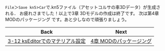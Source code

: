 `File`＞`Save kn5`>`Car`で.kn5ファイル（アセットコルサの車3Dデータ）が生成される．
お疲れさまでした！以上で3章 3Dモデルの作成は終了です。
次は第4章 MODのパッケージング です。あと少しなので頑張りましょう。

| Back | Next |
|:---:|:---:|
| [3-12 ksEditorでのマテリアル設定](https://github.com/JSAE-ARCHIVES/MOD-Tutorial/blob/main/3%E7%AB%A0%203D%E3%83%A2%E3%83%87%E3%83%AB%E3%81%AE%E4%BD%9C%E6%88%90/3-12%20ksEditor%E3%81%A7%E3%81%AE%E3%83%9E%E3%83%86%E3%83%AA%E3%82%A2%E3%83%AB%E8%A8%AD%E5%AE%9A.md) | [4章 MODのパッケージング](https://github.com/JSAE-ARCHIVES/MOD-Tutorial/tree/main/4%E7%AB%A0%20MOD%E3%83%91%E3%83%83%E3%82%B1%E3%83%BC%E3%82%B8%E3%83%B3%E3%82%B0) |
